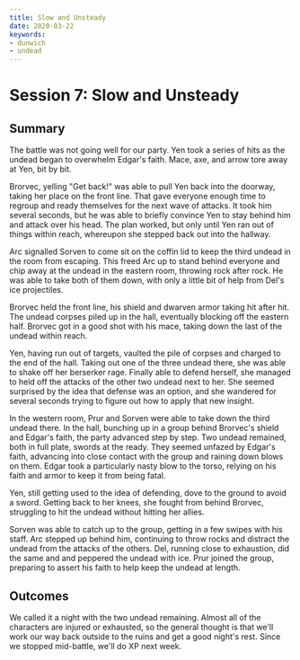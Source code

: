 ```yaml
---
title: Slow and Unsteady
date: 2020-03-22
keywords:
- dunwich
- undead
---
```


# Session 7: Slow and Unsteady

## Summary

The battle was not going well for our party.
Yen took a series of hits as the undead began to overwhelm Edgar's faith.
Mace, axe, and arrow tore away at Yen, bit by bit.

Brorvec, yelling "Get back!" was able to pull Yen back into the doorway, taking her place on the front line. 
That gave everyone enough time to regroup and ready themselves for the next wave of attacks.
It took him several seconds, but he was able to briefly convince Yen to stay behind him and attack over his head.
The plan worked, but only until Yen ran out of things within reach, whereupon she stepped back out into the hallway.

Arc signalled Sorven to come sit on the coffin lid to keep the third undead in the room from escaping.
This freed Arc up to stand behind everyone and chip away at the undead in the eastern room, throwing rock after rock.
He was able to take both of them down, with only a little bit of help from Del's ice projectiles.

Brorvec held the front line, his shield and dwarven armor taking hit after hit.
The undead corpses piled up in the hall, eventually blocking off the eastern half.
Brorvec got in a good shot with his mace, taking down the last of the undead within reach.

Yen, having run out of targets, vaulted the pile of corpses and charged to the end of the hall.
Taking out one of the three undead there, she was able to shake off her berserker rage.
Finally able to defend herself, she managed to held off the attacks of the other two undead next to her.
She seemed surprised by the idea that defense was an option, and she wandered for several seconds trying to figure out how to apply that new insight.

In the western room, Prur and Sorven were able to take down the third undead there.
In the hall, bunching up in a group behind Brorvec's shield and Edgar's faith, the party advanced step by step.
Two undead remained, both in full plate, swords at the ready.
They seemed unfazed by Edgar's faith, advancing into close contact with the group and raining down blows on them.
Edgar took a particularly nasty blow to the torso, relying on his faith and armor to keep it from being fatal.

Yen, still getting used to the idea of defending, dove to the ground to avoid a sword.
Getting back to her knees, she fought from behind Brorvec, struggling to hit the undead without hitting her allies.

Sorven was able to catch up to the group, getting in a few swipes with his staff.
Arc stepped up behind him, continuing to throw rocks and distract the undead from the attacks of the others.
Del, running close to exhaustion, did the same and and peppered the undead with ice.
Prur joined the group, preparing to assert his faith to help keep the undead at length.

## Outcomes

We called it a night with the two undead remaining.
Almost all of the characters are injured or exhausted, so the general thought is that we'll work our way back outside to the ruins and get a good night's rest.
Since we stopped mid-battle, we'll do XP next week.
 
